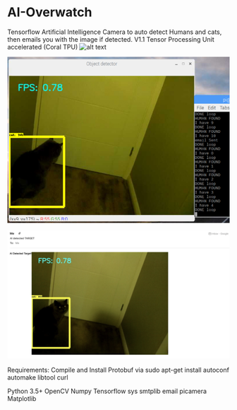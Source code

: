 # AI-Overwatch
Tensorflow Artificial Intelligence Camera to auto detect Humans and cats, then emails you with the image if detected.
V1.1 Tensor Processing Unit accelerated (Coral TPU)
![alt text](https://github.com/Pytrader1x/AI-Overwatch/blob/master/AI_TPU_Accelerated.gif "Logo Title Text 1")

![alt text](https://github.com/Pytrader1x/AI-Overwatch/blob/master/cat_AI.PNG?raw=true "Logo Title Text 1")


![alt text](https://github.com/Pytrader1x/AI-Overwatch/blob/master/AI_CAT_ALERT_MAIL.PNG?raw=true "Logo Title Text 1")


Requirements:
Compile and Install Protobuf via  sudo apt-get install autoconf automake libtool curl

Python 3.5+
OpenCV
Numpy
Tensorflow
sys
smtplib
email
picamera
Matplotlib
